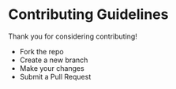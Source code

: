 # Contributing Guidelines  
Thank you for considering contributing!  
- Fork the repo  
- Create a new branch  
- Make your changes  
- Submit a Pull Request  
